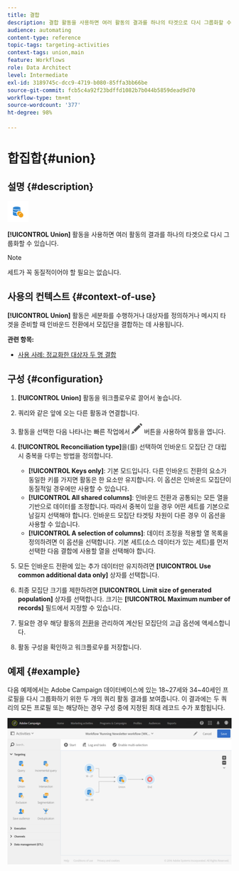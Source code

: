```yaml
---
title: 결합
description: 결합 활동을 사용하면 여러 활동의 결과를 하나의 타겟으로 다시 그룹화할 수 있습니다.
audience: automating
content-type: reference
topic-tags: targeting-activities
context-tags: union,main
feature: Workflows
role: Data Architect
level: Intermediate
exl-id: 3189745c-dcc9-4719-b080-85ffa3bb66be
source-git-commit: fcb5c4a92f23bdffd1082b7b044b5859dead9d70
workflow-type: tm+mt
source-wordcount: '377'
ht-degree: 98%

---
```


# 합집합{#union}

## 설명 {#description}

![](assets/union.png)

**[!UICONTROL Union]** 활동을 사용하면 여러 활동의 결과를 하나의 타겟으로 다시 그룹화할 수 있습니다.

>[!NOTE]
>
>세트가 꼭 동질적이어야 할 필요는 없습니다.

## 사용의 컨텍스트 {#context-of-use}

**[!UICONTROL Union]** 활동은 세분화를 수행하거나 대상자를 정의하거나 메시지 타겟을 준비할 때 인바운드 전환에서 모집단을 결합하는 데 사용됩니다.

**관련 항목:**

* [사용 사례: 정교화한 대상자 두 명 결합](../../automating/using/union-on-two-refined-audiences.md)

## 구성 {#configuration}

1. **[!UICONTROL Union]** 활동을 워크플로우로 끌어서 놓습니다.
1. 쿼리와 같은 앞에 오는 다른 활동과 연결합니다.
1. 활동을 선택한 다음 나타나는 빠른 작업에서 ![](assets/edit_darkgrey-24px.png) 버튼을 사용하여 활동을 엽니다.
1. **[!UICONTROL Reconciliation type]**&#x200B;을(를) 선택하여 인바운드 모집단 간 대립 시 중복을 다루는 방법을 정의합니다.

   * **[!UICONTROL Keys only]**: 기본 모드입니다. 다른 인바운드 전환의 요소가 동일한 키를 가지면 활동은 한 요소만 유지합니다. 이 옵션은 인바운드 모집단이 동질적일 경우에만 사용할 수 있습니다.
   * **[!UICONTROL All shared columns]**: 인바운드 전환과 공통되는 모든 열을 기반으로 데이터를 조정합니다. 따라서 중복이 있을 경우 어떤 세트를 기본으로 남길지 선택해야 합니다. 인바운드 모집단 타겟팅 차원이 다른 경우 이 옵션을 사용할 수 있습니다.
   * **[!UICONTROL A selection of columns]**: 데이터 조정을 적용할 열 목록을 정의하려면 이 옵션을 선택합니다. 기본 세트(소스 데이터가 있는 세트)를 먼저 선택한 다음 결합에 사용할 열을 선택해야 합니다.

1. 모든 인바운드 전환에 있는 추가 데이터만 유지하려면 **[!UICONTROL Use common additional data only]** 상자를 선택합니다.
1. 최종 모집단 크기를 제한하려면 **[!UICONTROL Limit size of generated population]** 상자를 선택합니다. 크기는 **[!UICONTROL Maximum number of records]** 필드에서 지정할 수 있습니다.
1. 필요한 경우 해당 활동의 [전환](../../automating/using/activity-properties.md)을 관리하여 계산된 모집단의 고급 옵션에 액세스합니다.
1. 활동 구성을 확인하고 워크플로우를 저장합니다.

## 예제 {#example}

다음 예제에서는 Adobe Campaign 데이터베이스에 있는 18~27세와 34~40세인 프로필을 다시 그룹화하기 위한 두 개의 쿼리 활동 결과를 보여줍니다. 이 결과에는 두 쿼리의 모든 프로필 또는 해당하는 경우 구성 중에 지정된 최대 레코드 수가 포함됩니다.

![](assets/wkf_union_example.png)
